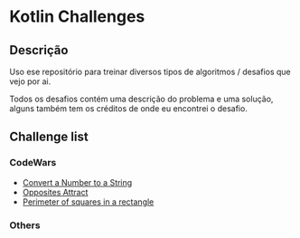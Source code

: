 # Kotlin Challenges

## Descrição

Uso ese repositório para treinar diversos tipos de algoritmos / desafios que vejo por ai.

Todos os desafios contém uma descrição do problema e uma solução, alguns também tem os créditos de onde eu encontrei o desafio.

## Challenge list

### CodeWars
- [Convert a Number to a String](app/src/main/java/com/gredi/kotlinchallenges/codewars/numberToString/README.md)
- [Opposites Attract](app/src/main/java/com/gredi/kotlinchallenges/codewars/oppositesAttract/README.md)
- [Perimeter of squares in a rectangle](app/src/main/java/com/gredi/kotlinchallenges/codewars/perimeterOfSquaresInARectangle/README.md)

### Others
